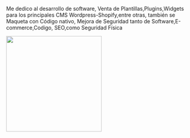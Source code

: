 
Me dedico al desarrollo de software, Venta de Plantillas,Plugins,Widgets para los principales CMS Wordpress-Shopify,entre otras, también se Maqueta con Código nativo, Mejora de Seguridad tanto de Software,E-commerce,Codigo, SEO,como Seguridad Física

<img src="   https://cdn-icons-png.flaticon.com/512/5968/5968267.png " width="256" height="256" alt="" title="" class="img-small">
